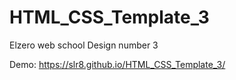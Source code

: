 # HTML_CSS_Template_3
Elzero web school Design number 3

Demo: https://slr8.github.io/HTML_CSS_Template_3/
